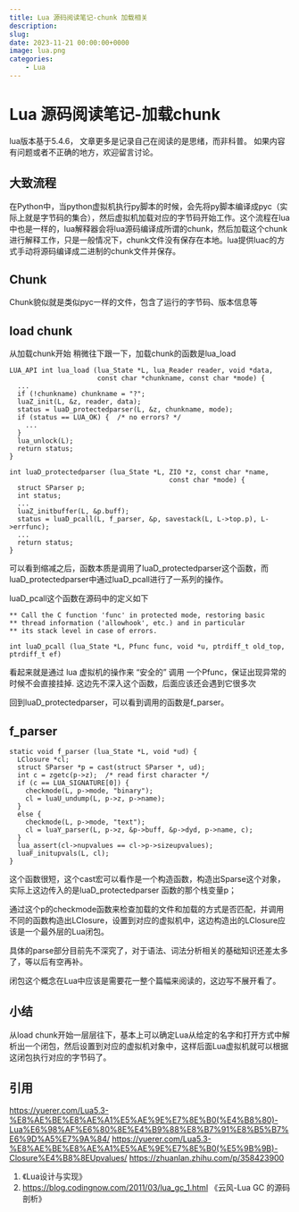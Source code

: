 ```yaml
---
title: Lua 源码阅读笔记-chunk 加载相关
description: 
slug: 
date: 2023-11-21 00:00:00+0000
image: lua.png
categories:
    - Lua
---
```


# Lua 源码阅读笔记-加载chunk
lua版本基于5.4.6， 文章更多是记录自己在阅读的是思绪，而非科普。
如果内容有问题或者不正确的地方，欢迎留言讨论。

## 大致流程
在Python中，当python虚拟机执行py脚本的时候，会先将py脚本编译成pyc（实际上就是字节码的集合），然后虚拟机加载对应的字节码开始工作。这个流程在lua中也是一样的，lua解释器会将lua源码编译成所谓的chunk，然后加载这个chunk进行解释工作，只是一般情况下，chunk文件没有保存在本地。lua提供luac的方式手动将源码编译成二进制的chunk文件并保存。

## Chunk
Chunk貌似就是类似pyc一样的文件，包含了运行的字节码、版本信息等

## load chunk
从加载chunk开始 稍微往下跟一下，加载chunk的函数是lua_load
```
LUA_API int lua_load (lua_State *L, lua_Reader reader, void *data,
                      const char *chunkname, const char *mode) {
  ...
  if (!chunkname) chunkname = "?";
  luaZ_init(L, &z, reader, data);
  status = luaD_protectedparser(L, &z, chunkname, mode);
  if (status == LUA_OK) {  /* no errors? */
    ...
  }
  lua_unlock(L);
  return status;
}

int luaD_protectedparser (lua_State *L, ZIO *z, const char *name,
                                        const char *mode) {
  struct SParser p;
  int status;
  ...
  luaZ_initbuffer(L, &p.buff);
  status = luaD_pcall(L, f_parser, &p, savestack(L, L->top.p), L->errfunc);
  ...
  return status;
}
```
可以看到缩减之后，函数本质是调用了luaD_protectedparser这个函数，而luaD_protectedparser中通过luaD_pcall进行了一系列的操作。

luaD_pcall这个函数在源码中的定义如下
```
** Call the C function 'func' in protected mode, restoring basic
** thread information ('allowhook', etc.) and in particular
** its stack level in case of errors.

int luaD_pcall (lua_State *L, Pfunc func, void *u, ptrdiff_t old_top, ptrdiff_t ef)
```
看起来就是通过 lua 虚拟机的操作来 “安全的” 调用 一个Pfunc，保证出现异常的时候不会直接挂掉. 这边先不深入这个函数，后面应该还会遇到它很多次

回到luaD_protectedparser，可以看到调用的函数是f_parser。

## f_parser

```
static void f_parser (lua_State *L, void *ud) {
  LClosure *cl;
  struct SParser *p = cast(struct SParser *, ud);
  int c = zgetc(p->z);  /* read first character */
  if (c == LUA_SIGNATURE[0]) {
    checkmode(L, p->mode, "binary");
    cl = luaU_undump(L, p->z, p->name);
  }
  else {
    checkmode(L, p->mode, "text");
    cl = luaY_parser(L, p->z, &p->buff, &p->dyd, p->name, c);
  }
  lua_assert(cl->nupvalues == cl->p->sizeupvalues);
  luaF_initupvals(L, cl);
}
```

这个函数很短，这个cast宏可以看作是一个构造函数，构造出Sparse这个对象，实际上这边传入的是luaD_protectedparser 函数的那个栈变量p；

通过这个p的checkmode函数来检查加载的文件和加载的方式是否匹配，并调用不同的函数构造出LClosure，设置到对应的虚拟机中，这边构造出的LClosure应该是一个最外层的Lua闭包。

具体的parse部分目前先不深究了，对于语法、词法分析相关的基础知识还差太多了，等以后有空再补。

闭包这个概念在Lua中应该是需要花一整个篇幅来阅读的，这边写不展开看了。

## 小结
从load chunk开始一层层往下，基本上可以确定Lua从给定的名字和打开方式中解析出一个闭包，然后设置到对应的虚拟机对象中，这样后面Lua虚拟机就可以根据这闭包执行对应的字节码了。

## 引用

https://yuerer.com/Lua5.3-%E8%AE%BE%E8%AE%A1%E5%AE%9E%E7%8E%B0(%E4%B8%80)-Lua%E6%98%AF%E6%80%8E%E4%B9%88%E8%B7%91%E8%B5%B7%E6%9D%A5%E7%9A%84/
https://yuerer.com/Lua5.3-%E8%AE%BE%E8%AE%A1%E5%AE%9E%E7%8E%B0(%E5%9B%9B)-Closure%E4%B8%8EUpvalues/
https://zhuanlan.zhihu.com/p/358423900

1. 《Lua设计与实现》
2. https://blog.codingnow.com/2011/03/lua_gc_1.html 《云风-Lua GC 的源码剖析》
